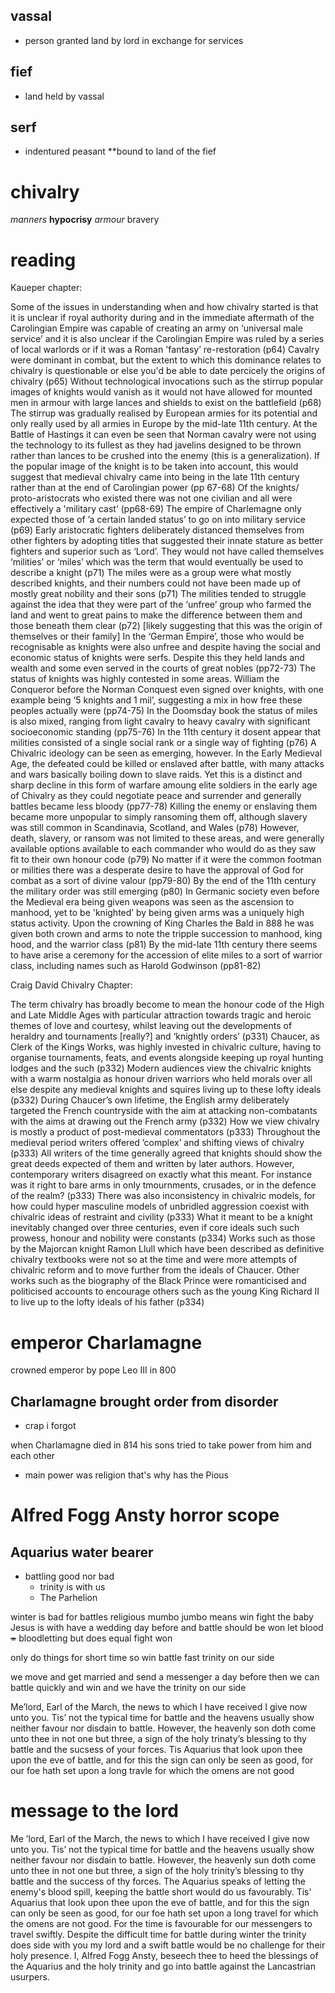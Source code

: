
## vassal 
- person granted land by lord in exchange for services

## fief 
- land held by vassal 

## serf 
- indentured peasant **bound to land of the fief


# chivalry 

*manners*
**hypocrisy**
*armour*
bravery


# reading 
Kaueper chapter: 
 

Some of the issues in understanding when and how chivalry started is that it is unclear if royal authority during and in the immediate aftermath of the Carolingian Empire was capable of creating an army on ‘universal male service’ and it is also unclear if the Carolingian Empire was ruled by a series of local warlords or if it was a Roman 'fantasy’ re-restoration (p64) 
Cavalry were dominant in combat, but the extent to which this dominance relates to chivalry is questionable or else you'd be able to date percicely the origins of chivalry (p65) 
Without technological invocations such as the stirrup popular images of knights would vanish as it would not have allowed for mounted men in armour with large lances and shields to exist on the battlefield (p68) 
The stirrup was gradually realised by European armies for its potential and only really used by all armies in Europe by the mid-late 11th century. At the Battle of Hastings it can even be seen that Norman cavalry were not using the technology to its fullest as they had javelins designed to be thrown rather than lances to be crushed into the enemy (this is a generalization). If the popular image of the knight is to be taken into account, this would suggest that medieval chivalry came into being in the late 11th century rather than at the end of Carolingian power (pp 67-68) 
Of the knights/ proto-aristocrats who existed there was not one civilian and all were effectively a 'military cast’ (pp68-69) 
The empire of Charlemagne only expected those of ’a certain landed status’ to go on into military service (p69) 
Early aristocratic fighters deliberately distanced themselves from other fighters by adopting titles that suggested their innate stature as better fighters and superior such as ‘Lord’. They would not have called themselves ‘milities’ or ‘miles’ which was the term that would eventually be used to describe a knight (p71) 
The miles were as a group were what mostly described knights, and their numbers could not have been made up of mostly great nobility and their sons (p71) 
The milities tended to struggle against the idea that they were part of the ‘unfree’ group who farmed the land and went to great pains to make the difference between them and those beneath them clear (p72) [likely suggesting that this was the origin of themselves or their family] 
In the ‘German Empire’, those who would be recognisable as knights were also unfree and despite having the social and economic status of knights were serfs. Despite this they held lands and wealth and some even served in the courts of great nobles (pp72-73) 
The status of knights was highly contested in some areas. William the Conqueror before the Norman Conquest even signed over knights, with one example being ‘5 knights and 1 mil’, suggesting a mix in how free these peoples actually were (pp74-75) 
In the Doomsday book the status of miles is also mixed, ranging from light cavalry to heavy cavalry with significant socioeconomic standing (pp75-76) 
In the 11th century it dosent appear that milities consisted of a single social rank or a single way of fighting (p76) 
A Chivalric ideology can be seen as emerging, however. In the Early Medieval Age, the defeated could be killed or enslaved after battle, with many attacks and wars basically boiling down to slave raids. Yet this is a distinct and sharp decline in this form of warfare amoung elite soldiers in the early age of Chivalry as they could negotiate peace and surrender and generally battles became less bloody (pp77-78) 
Killing the enemy or enslaving them became more unpopular to simply ransoming them off, although slavery was still common in Scandinavia, Scotland, and Wales (p78) 
However, death, slavery, or ransom was not limited to these areas, and were generally available options available to each commander who would do as they saw fit to their own honour code (p79) 
No matter if it were the common footman or milities there was a desperate desire to have the approval of God for combat as a sort of divine valour (pp79-80) 
By the end of the 11th century the military order was still emerging (p80) 
In Germanic society even before the Medieval era being given weapons was seen as the ascension to manhood, yet to be 'knighted’ by being given arms was a uniquely high status activity. Upon the crowning of King Charles the Bald in 888 he was given both crown and arms to note the tripple succession to manhood, king hood, and the warrior class (p81) 
By the mid-late 11th century there seems to have arise a ceremony for the accession of elite miles to a sort of warrior class, including names such as Harold Godwinson (pp81-82) 
 
 
 
 
 
 
 
 
 
 

 

Craig David Chivalry Chapter:  

The term chivalry has broadly become to mean the honour code of the High and Late Middle Ages with particular attraction towards tragic and heroic themes of love and courtesy, whilst leaving out the developments of heraldry and tournaments [really?] and ‘knightly orders’ (p331) 
Chaucer, as Clerk of the Kings Works, was highly invested in chivalric culture, having to organise tournaments, feats, and events alongside keeping up royal hunting lodges and the such (p332) 
Modern audiences view the chivalric knights with a warm nostalgia as honour driven warriors who held morals over all else despite any medieval knights and squires living up to these lofty ideals (p332) 
During Chaucer’s own lifetime, the English army deliberately targeted the French countryside with the aim at attacking non-combatants with the aims at drawing out the French army (p332) 
How we view chivalry is mostly a product of post-medieval commentators (p333) 
Throughout the medieval period writers offered ’complex’ and shifting views of chivalry (p333) 
All writers of the time generally agreed that knights should show the great deeds expected of them and written by later authors. However, contemporary writers disagreed on exactly what this meant. For instance was it right to bare arms in only tmournments, crusades, or in the defence of the realm? (p333) 
There was also inconsistency in chivalric models, for how could hyper masculine models of unbridled aggression coexist with chivalric ideas of restraint and civility (p333) 
What it meant to be a knight inevitably changed over three centuries, even if core ideals such such prowess, honour and nobility were constants (p334) 
Works such as those by the Majorcan knight Ramon Llull which have been described as definitive chivalry textbooks were not so at the time and were more attempts of chivalric reform and to move further from the ideals of Chaucer. Other works such as the biography of the Black Prince were romanticised and politicised accounts to encourage others such as the young King Richard II to live up to the lofty ideals of his father (p334)



# emperor Charlamagne 
crowned emperor by pope Leo III in 800

## Charlamagne brought order from disorder 
- crap i forgot 

when Charlamagne died in 814 his sons tried to take power from him and each other 

- main power was religion that's why has the Pious 

# Alfred Fogg Ansty horror scope 

## Aquarius water bearer 
- battling good nor bad 
	- trinity is with us 
	- The Parhelion 

winter is bad for battles 
religious mumbo jumbo means win fight the baby Jesus is with 
have a wedding day before and battle should be won
let blood ~~=~~ bloodletting but does equal fight won

only do things for short time so win battle fast trinity on our side


we move and get married and send a messenger a day before then we can battle quickly and win and we have the trinity on our side


Me’lord, Earl of the March, the news to which I have received I give now unto you. Tis’ not the typical time for battle and the heavens usually show neither favour nor disdain to battle. However, the heavenly son doth come unto thee in not one but three, a sign of the holy trinaty’s blessing to thy battle and the sucsess of your forces. Tis Aquarius that look upon thee upon the eve of battle, and for this the sign can only be seen as good, for our foe hath set upon a long travle for which the omens are not good

# message to the lord 

Me ’lord, Earl of the March, the news to which I have received I give now unto you. Tis’ not the typical time for battle and the heavens usually show neither favour nor disdain to battle. However, the heavenly sun doth come unto thee in not one but three, a sign of the holy trinity’s blessing to thy battle and the success of thy forces. The Aquarius speaks of letting the enemy's blood spill, keeping the battle short would do us favourably. Tis' Aquarius that look upon thee upon the eve of battle, and for this the sign can only be seen as good, for our foe hath set upon a long travel for which the omens are not good. For the time is favourable for our messengers to travel swiftly. Despite the difficult time for battle during winter the trinity does side with you my lord and a swift battle would be no challenge for their holy presence. I, Alfred Fogg Ansty, beseech thee to heed the blessings of the Aquarius and the holy trinity and go into battle against the Lancastrian usurpers. 

